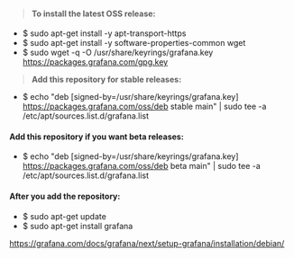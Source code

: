 > #### To install the latest OSS release:

- $ sudo apt-get install -y apt-transport-https
- $ sudo apt-get install -y software-properties-common wget
- $ sudo wget -q -O /usr/share/keyrings/grafana.key https://packages.grafana.com/gpg.key

> **Add this repository for stable releases:**

- $ echo "deb [signed-by=/usr/share/keyrings/grafana.key] https://packages.grafana.com/oss/deb stable main" | sudo tee -a /etc/apt/sources.list.d/grafana.list

#### Add this repository if you want beta releases:

- $ echo "deb [signed-by=/usr/share/keyrings/grafana.key] https://packages.grafana.com/oss/deb beta main" | sudo tee -a /etc/apt/sources.list.d/grafana.list

#### After you add the repository:

- $ sudo apt-get update
- $ sudo apt-get install grafana


https://grafana.com/docs/grafana/next/setup-grafana/installation/debian/
